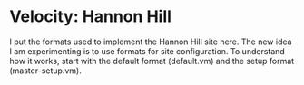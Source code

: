 # Velocity: Hannon Hill

I put the formats used to implement the Hannon Hill site here. The new idea I am experimenting is to use formats for site configuration. To understand how it works, start with the default format (default.vm) and the setup format (master-setup.vm).